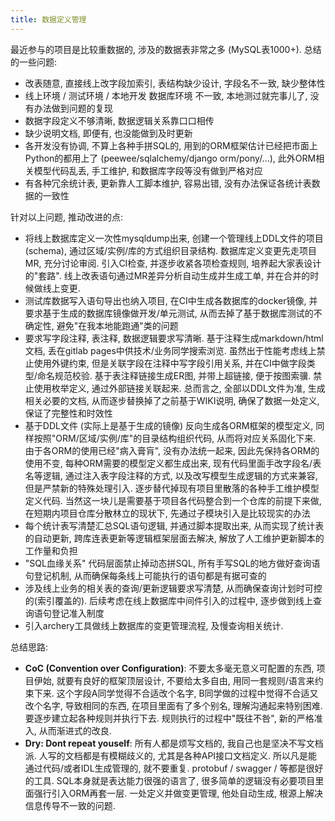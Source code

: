 ```yaml
---
title: 数据定义管理
---
```


最近参与的项目是比较重数据的, 涉及的数据表非常之多 (MySQL表1000+). 总结的一些问题:

- 改表随意, 直接线上改字段加索引, 表结构缺少设计, 字段名不一致, 缺少整体性
- 线上环境 / 测试环境 / 本地开发 数据库环境 不一致, 本地测过就完事儿了, 没有办法做到问题的复现
- 数据字段定义不够清晰, 数据逻辑关系靠口口相传
- 缺少说明文档, 即便有, 也没能做到及时更新
- 各开发没有协调, 不算上各种手拼SQL的, 用到的ORM框架估计已经把市面上Python的都用上了 (peewee/sqlalchemy/django orm/pony/...),
  此外ORM相关模型代码乱丢, 手工维护, 和数据库字段等没有做到严格对应
- 有各种冗余统计表, 更新靠人工脚本维护, 容易出错, 没有办法保证各统计表数据的一致性

针对以上问题, 推动改进的点:

- 将线上数据库定义一次性mysqldump出来, 创建一个管理线上DDL文件的项目(schema), 通过区域/实例/库的方式组织目录结构.
  数据库定义变更先走项目MR, 充分讨论审阅. 引入CI检查, 并逐步收紧各项检查规则, 培养起大家表设计的"套路".
  线上改表语句通过MR差异分析自动生成并生成工单, 并在合并的时候做线上变更.
- 测试库数据写入语句导出也纳入项目, 在CI中生成各数据库的docker镜像, 并要求基于生成的数据库镜像做开发/单元测试, 从而去掉了基于数据库测试的不确定性, 避免"在我本地能跑通"类的问题
- 要求写字段注释, 表注释, 数据逻辑要求写清晰. 基于注释生成markdown/html文档, 丢在gitlab pages中供技术/业务同学搜索浏览.
  虽然出于性能考虑线上禁止使用外键约束, 但是关联字段在注释中写字段引用关系, 并在CI中做字段类型/命名规范校验. 基于表注释链接生成ER图, 并带上超链接, 便于按图索骥.
  禁止使用枚举定义, 通过外部链接关联起来.
  总而言之, 全部以DDL文件为准, 生成相关必要的文档, 从而逐步替换掉了之前基于WIKI说明, 确保了数据一处定义, 保证了完整性和时效性
- 基于DDL文件 (实际上是基于生成的镜像) 反向生成各ORM框架的模型定义, 同样按照"ORM/区域/实例/库"的目录结构组织代码, 从而将对应关系固化下来.
  由于各ORM的使用已经"病入膏肓", 没有办法统一起来, 因此先保持各ORM的使用不变, 每种ORM需要的模型定义都生成出来, 现有代码里面手改字段名/表名等逻辑, 通过注入表字段注释的方式, 以及改写模型生成逻辑的方式来兼容, 但是严禁新的特殊处理引入.
  逐步替代掉现有项目里散落的各种手工维护模型定义代码.
  当然这一块儿是需要基于项目各代码整合到一个仓库的前提下来做, 在短期内项目仓库分散林立的现状下, 先通过子模块引入是比较现实的办法
- 每个统计表写清楚汇总SQL语句逻辑, 并通过脚本提取出来, 从而实现了统计表的自动更新, 跨库连表更新等逻辑框架层面去解决, 解放了人工维护更新脚本的工作量和负担
- "SQL血缘关系" 代码层面禁止掉动态拼SQL, 所有手写SQL的地方做好查询语句登记机制, 从而确保每条线上可能执行的语句都是有据可查的
- 涉及线上业务的相关表的查询/更新逻辑要求写清楚, 从而确保查询计划时可控的(索引覆盖的). 后续考虑在线上数据库中间件引入的过程中, 逐步做到线上查询语句登记准入制度
- 引入archery工具做线上数据库的变更管理流程, 及慢查询相关统计.

总结思路:

- **CoC (Convention over Configuration)**:
  不要太多毫无意义可配置的东西, 项目伊始, 就要有良好的框架顶层设计, 不要给太多自由, 用同一套规则/语言来约束下来.
  这个字段A同学觉得不合适改个名字, B同学做的过程中觉得不合适又改个名字, 导致相同的东西, 在项目里面有了多个别名, 理解沟通起来特别困难.
  要逐步建立起各种规则并执行下去. 规则执行的过程中"既往不咎", 新的严格准入, 从而渐进式的改良.
- **Dry: Dont repeat youself**:
  所有人都是烦写文档的, 我自己也是坚决不写文档派. 人写的文档都是有模糊歧义的, 尤其是各种API接口文档定义.
  所以凡是能通过代码/或者IDL生成管理的, 就不要重复. protobuf / swagger / 等都是很好的工具.
  SQL本身就是表达能力很强的语言了, 很多简单的逻辑没有必要项目里面强行引入ORM再套一层.
  一处定义并做变更管理, 他处自动生成, 根源上解决信息传导不一致的问题.
